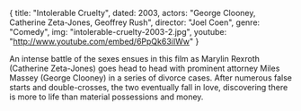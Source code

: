 {
  title: "Intolerable Cruelty",
  dated: 2003,
  actors: "George Clooney, Catherine Zeta-Jones, Geoffrey Rush",
  director: "Joel Coen",
  genre: "Comedy",
  img: "intolerable-cruelty-2003-2.jpg",
  youtube: "http://www.youtube.com/embed/6PpQk63iIWw"
}

An intense battle of the sexes ensues in this film as Marylin Rexroth (Catherine Zeta-Jones) goes head to head with prominent attorney Miles Massey (George Clooney) in a series of divorce cases. After numerous false starts and double-crosses, the two eventually fall in love, discovering there is more to life than material possessions and money.  